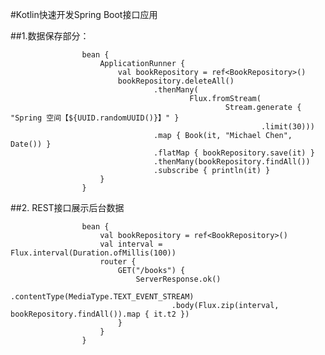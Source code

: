 #Kotlin快速开发Spring Boot接口应用

##1.数据保存部分：

                    bean {
                        ApplicationRunner {
                            val bookRepository = ref<BookRepository>()
                            bookRepository.deleteAll()
                                    .thenMany(
                                            Flux.fromStream(
                                                    Stream.generate { "Spring 空间【${UUID.randomUUID()}】" }
                                                            .limit(30)))
                                    .map { Book(it, "Michael Chen", Date()) }
                                    .flatMap { bookRepository.save(it) }
                                    .thenMany(bookRepository.findAll())
                                    .subscribe { println(it) }
                        }
                    }

##2. REST接口展示后台数据

                    bean {
                        val bookRepository = ref<BookRepository>()
                        val interval = Flux.interval(Duration.ofMillis(100))
                        router {
                            GET("/books") {
                                ServerResponse.ok()
                                        .contentType(MediaType.TEXT_EVENT_STREAM)
                                        .body(Flux.zip(interval, bookRepository.findAll()).map { it.t2 })
                            }
                        }
                    }
